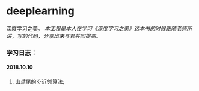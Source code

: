# deeplearning
深度学习之美。
*本工程是本人在学习《深度学习之美》这本书的时候跟随老师所讲，写的代码，分享出来与君共同提高。*

### 学习日志：
#### 2018.10.10
1. 山鸢尾的K-近邻算法;